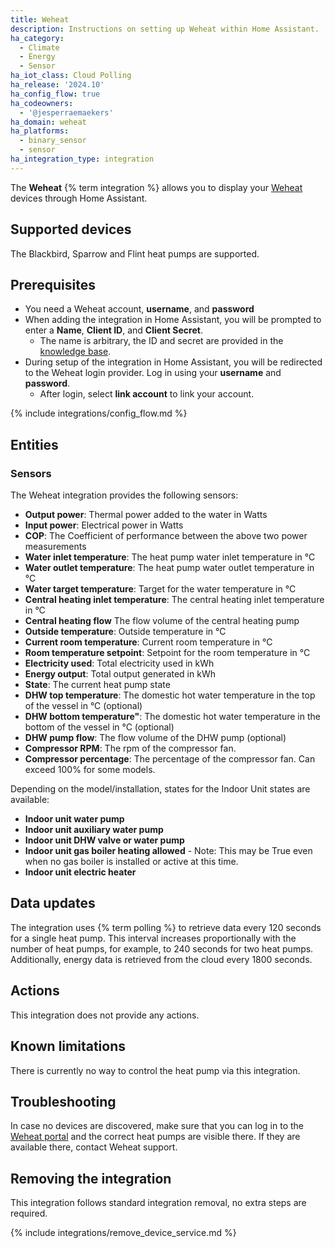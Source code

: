 ```yaml
---
title: Weheat
description: Instructions on setting up Weheat within Home Assistant.
ha_category:
  - Climate
  - Energy
  - Sensor
ha_iot_class: Cloud Polling
ha_release: '2024.10'
ha_config_flow: true
ha_codeowners:
  - '@jesperraemaekers'
ha_domain: weheat
ha_platforms:
  - binary_sensor
  - sensor
ha_integration_type: integration
---
```


The **Weheat** {% term integration %} allows you to display your [Weheat](https://www.weheat.nl/) devices through Home Assistant.

## Supported devices

The Blackbird, Sparrow and Flint heat pumps are supported.

## Prerequisites

- You need a Weheat account, **username**, and **password**
- When adding the integration in Home Assistant, you will be prompted to enter a **Name**, **Client ID**,  and **Client Secret**.
  - The name is arbitrary, the ID and secret are provided in the [knowledge base](https://support.weheat.nl/s/article/Is-er-een-offici%C3%ABle-Home-Assistant-integratie).
- During setup of the integration in Home Assistant, you will be redirected to the Weheat login provider. Log in using your **username** and **password**.
  - After login, select **link account** to link your account.

{% include integrations/config_flow.md %}

## Entities

### Sensors

The Weheat integration provides the following sensors:

- **Output power**: Thermal power added to the water in Watts
- **Input power**: Electrical power in Watts
- **COP**: The Coefficient of performance between the above two power measurements
- **Water inlet temperature**: The heat pump water inlet temperature in °C
- **Water outlet temperature**: The heat pump water outlet temperature in °C
- **Water target temperature**: Target for the water temperature in °C
- **Central heating inlet temperature**: The central heating inlet temperature in °C
- **Central heating flow** The flow volume of the central heating pump
- **Outside temperature**: Outside temperature in °C
- **Current room temperature**: Current room temperature in °C
- **Room temperature setpoint**: Setpoint for the room temperature in °C
- **Electricity used**: Total electricity used in kWh
- **Energy output**: Total output generated in kWh
- **State**: The current heat pump state
- **DHW top temperature**: The domestic hot water temperature in the top of the vessel in °C (optional)
- **DHW bottom temperature"**: The domestic hot water temperature in the bottom of the vessel in °C (optional)
- **DHW pump flow**: The flow volume of the DHW pump (optional)
- **Compressor RPM**: The rpm of the compressor fan.
- **Compressor percentage**: The percentage of the compressor fan. Can exceed 100% for some models.

Depending on the model/installation, states for the Indoor Unit states are available:

- **Indoor unit water pump**
- **Indoor unit auxiliary water pump**
- **Indoor unit DHW valve or water pump**
- **Indoor unit gas boiler heating allowed** - Note: This may be True even when no gas boiler is installed or active at this time.
- **Indoor unit electric heater**

## Data updates

The integration uses {% term polling %} to retrieve data every 120 seconds for a single heat pump. This interval increases proportionally with the number of heat pumps, for example, to 240 seconds for two heat pumps. Additionally, energy data is retrieved from the cloud every 1800 seconds.

## Actions

This integration does not provide any actions.

## Known limitations

There is currently no way to control the heat pump via this integration.

## Troubleshooting

In case no devices are discovered, make sure that you can log in to the [Weheat portal](https://portal.weheat.nl) and the correct heat pumps are visible there. If they are available there, contact Weheat support.

## Removing the integration

This integration follows standard integration removal, no extra steps are required.

{% include integrations/remove_device_service.md %}
